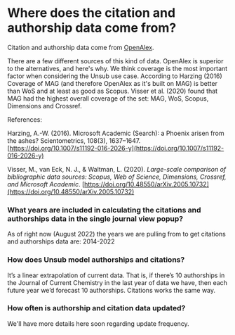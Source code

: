 # Where does the citation and authorship data come from?

Citation and authorship data come from [OpenAlex](https://openalex.org/).&#x20;

There are a few different sources of this kind of data. OpenAlex is superior to the alternatives, and here's why. We think coverage is the most important factor when considering the Unsub use case. According to Harzing (2016) Coverage of MAG (and therefore OpenAlex as it's built on MAG) is better than WoS and at least as good as Scopus. Visser et al. (2020) found that MAG had the highest overall coverage of the set: MAG, WoS, Scopus, Dimensions and Crossref.&#x20;



References:&#x20;

Harzing, A.-W. (2016). Microsoft Academic (Search): a Phoenix arisen from the ashes? Scientometrics, 108(3), 1637–1647. [https://doi.org/10.1007/s11192-016-2026-y](https://doi.org/10.1007/s11192-016-2026-y)

Visser, M., van Eck, N. J., & Waltman, L. (2020). _Large_-_scale comparison of bibliographic data sources: Scopus, Web of Science, Dimensions, Crossref, and Microsoft Academic_. [https://doi.org/10.48550/arXiv.2005.10732](https://doi.org/10.48550/arXiv.2005.10732)



### What years are included in calculating the citations and authorships data in the single journal view popup?

As of right now (August 2022) the years we are pulling from to get citations and authorships data are: 2014-2022

### How does Unsub model authorships and citations?

It’s a linear extrapolation of current data. That is, if there’s 10 authorships in the Journal of Current Chemistry in the last year of data we have, then each future year we’d forecast 10 authorships. Citations works the same way.

### How often is authorship and citation data updated?

We'll have more details here soon regarding update frequency.
